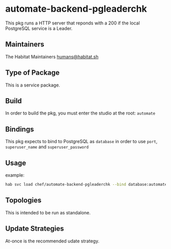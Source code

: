 # automate-backend-pgleaderchk

This pkg runs a HTTP server that reponds with a 200 if the local PostgreSQL service is a Leader.

## Maintainers

The Habitat Maintainers humans@habitat.sh

## Type of Package

This is a service package.

## Build

In order to build the pkg, you must enter the studio at the root: `automate`

## Bindings

This pkg expects to bind to PostgreSQL as `database` in order to use `port`, `superuser_name` and `superuser_password`

## Usage

example:
```bash
hab svc load chef/automate-backend-pgleaderchk --bind database:automate-backend-postgresql.default
```

## Topologies

This is intended to be run as standalone.

## Update Strategies

At-once is the recommended udate strategy.
